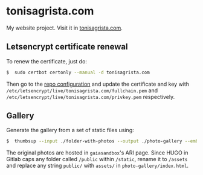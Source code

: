 tonisagrista.com
================

My website project. Visit it in [tonisagrista.com](https://tonisagrista.com).

Letsencrypt certificate renewal
-------------------------------

To renew the certificate, just do:

```bash
$  sudo certbot certonly --manual -d tonisagrista.com
```

Then go to the [repo configuration](https://gitlab.com/jumpinglangur/jumpinglangur.gitlab.io/pages)
and update the certificate and key with `/etc/letsencrypt/live/tonisagrista.com/fullchain.pem` and
`/etc/letsencrypt/live/tonisagrista.com/privkey.pem` respectively.


Gallery
-------

Generate the gallery from a set of static files using:

```bash
$  thumbsup --input ./folder-with-photos --output ./photo-gallery --embed-exif --title "Toni Sagristà Sellés - Photo gallery" --theme flow --photo-preview link --photo-download link --link-prefix "http://wwwstaff.ari.uni-heidelberg.de/gaiasandbox/personal/images/gallery/"
```

The original photos are hosted in `gaiasandbox`'s ARI page.
Since HUGO in Gitlab caps any folder called `/public` within `/static`, rename it to `/assets` and replace any string `public/` with `assets/` in `photo-gallery/index.html`.


